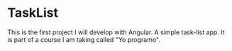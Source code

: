 # TaskList

This is the first project I will develop with Angular. A simple task-list app. It is part of a course I am taking called "Yo programo".